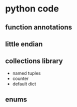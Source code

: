 # python code

## function annotations

## little endian

## collections library

* named tuples
* counter
* default dict

## enums
